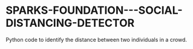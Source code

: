 # SPARKS-FOUNDATION---SOCIAL-DISTANCING-DETECTOR
Python code to identify the distance between two individuals in a crowd.

